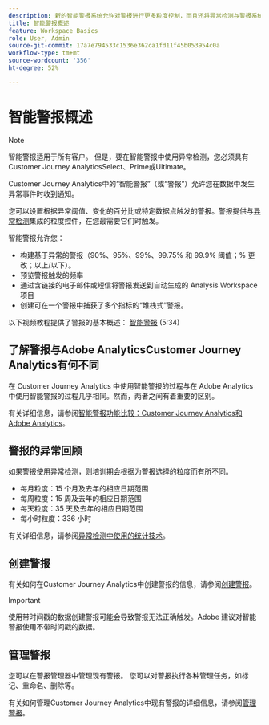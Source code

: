 ```yaml
---
description: 新的智能警报系统允许对警报进行更多粒度控制，而且还将异常检测与警报系统集成在一起。
title: 智能警报概述
feature: Workspace Basics
role: User, Admin
source-git-commit: 17a7e794533c1536e362ca1fd11f45b053954c0a
workflow-type: tm+mt
source-wordcount: '356'
ht-degree: 52%

---
```


# 智能警报概述

>[!NOTE]
>
>智能警报适用于所有客户。 但是，要在智能警报中使用异常检测，您必须具有Customer Journey AnalyticsSelect、Prime或Ultimate。

Customer Journey Analytics中的“智能警报”（或“警报”）允许您在数据中发生异常事件时收到通知。

您可以设置根据异常阈值、变化的百分比或特定数据点触发的警报。警报提供与[异常检测](/help/analysis-workspace/c-anomaly-detection/anomaly-detection.md)集成的粒度控件，在您最需要它们时触发。

智能警报允许您：

* 构建基于异常的警报（90%、95%、99%、99.75% 和 99.9% 阈值；% 更改；以上/以下）。
* 预览警报触发的频率
* 通过含链接的电子邮件或短信将警报发送到自动生成的 Analysis Workspace 项目
* 创建可在一个警报中捕获了多个指标的“堆栈式”警报。

以下视频教程提供了警报的基本概述： [智能警报](https://experienceleague.adobe.com/docs/analytics-learn/tutorials/data-science/intelligent-alerts.html?lang=zh-Hans) (5:34)

## 了解警报与Adobe AnalyticsCustomer Journey Analytics有何不同

在 Customer Journey Analytics 中使用智能警报的过程与在 Adobe Analytics 中使用智能警报的过程几乎相同。然而，两者之间有着重要的区别。

有关详细信息，请参阅[智能警报功能比较：Customer Journey Analytics和Adobe Analytics](/help/analysis-workspace/c-intelligent-alerts/alerts-feature-comparison.md)。

## 警报的异常回顾

如果警报使用异常检测，则培训期会根据为警报选择的粒度而有所不同。

* 每月粒度：15 个月及去年的相应日期范围
* 每周粒度：15 周及去年的相应日期范围
* 每天粒度：35 天及去年的相应日期范围
* 每小时粒度：336 小时

有关详细信息，请参阅[异常检测中使用的统计技术](/help/analysis-workspace/c-anomaly-detection/statistics-anomaly-detection.md)。

## 创建警报

有关如何在Customer Journey Analytics中创建警报的信息，请参阅[创建警报](/help/analysis-workspace/c-intelligent-alerts/alert-builder.md)。

>[!IMPORTANT]
>
>使用带时间戳的数据创建警报可能会导致警报无法正确触发。Adobe 建议对智能警报使用不带时间戳的数据。

## 管理警报

您可以在警报管理器中管理现有警报。 您可以对警报执行各种管理任务，如标记、重命名、删除等。

有关如何管理Customer Journey Analytics中现有警报的详细信息，请参阅[管理警报](/help/analysis-workspace/c-intelligent-alerts/alert-manager.md)。


